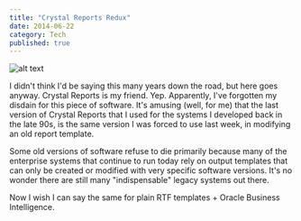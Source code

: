 ```yaml
---
title: "Crystal Reports Redux"
date: 2014-06-22
category: Tech
published: true
---
```


![alt text](http://4.bp.blogspot.com/-LQL1lrPVviw/U6F8AIb7a-I/AAAAAAAAMDM/u0ISYYktQN4/s200/crystal8.gif "Crystal Reports")

I didn't think I'd be saying this many years down the road, but here goes anyway. Crystal Reports is my friend. Yep. Apparently, I've forgotten my disdain for this piece of software. It's amusing (well, for me) that the last version of Crystal Reports that I used for the systems I developed back in the late 90s, is the same version I was forced to use last week, in modifying an old report template.

Some old versions of software refuse to die primarily because many of the enterprise systems that continue to run today rely on output templates that can only be created or modified with very specific software versions. It's no wonder there are still many "indispensable" legacy systems out there.

Now I wish I can say the same for plain RTF templates + Oracle Business Intelligence.
